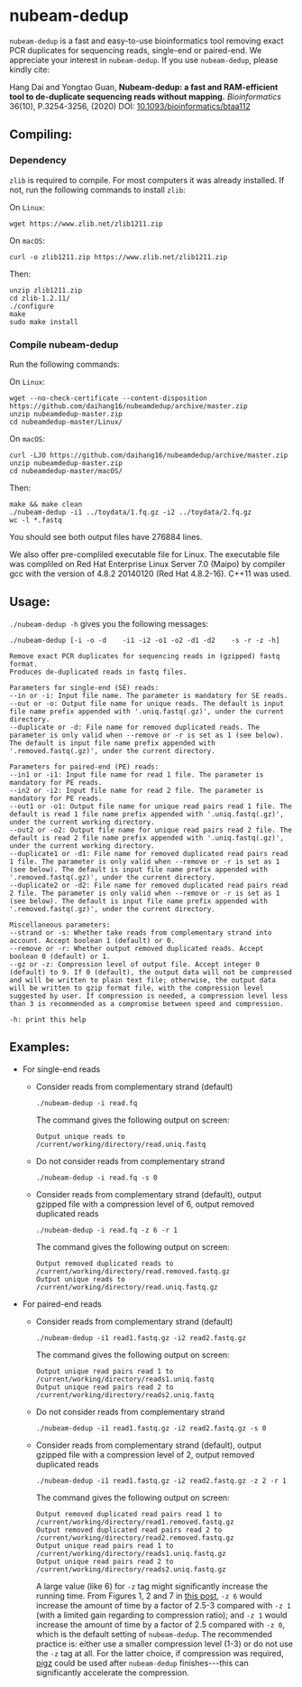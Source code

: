 # nubeam-dedup
`nubeam-dedup` is a fast and easy-to-use bioinformatics tool removing exact PCR duplicates for sequencing reads, single-end or paired-end. We appreciate your interest in `nubeam-dedup`. If you use `nubeam-dedup`, please kindly cite:

Hang Dai and Yongtao Guan, **Nubeam-dedup: a fast and RAM-efficient tool to de-duplicate sequencing reads without mapping.** *Bioinformatics* 36(10), P.3254-3256, (2020) DOI: [10.1093/bioinformatics/btaa112](https://doi.org/10.1093/bioinformatics/btaa112)

## Compiling:
### Dependency
`zlib` is required to compile. For most computers it was already installed. If not, run the following commands to install `zlib`:

On `Linux`:
```Shell
wget https://www.zlib.net/zlib1211.zip
```
On `macOS`:
```Shell
curl -o zlib1211.zip https://www.zlib.net/zlib1211.zip
```
Then:
```Shell
unzip zlib1211.zip
cd zlib-1.2.11/
./configure
make
sudo make install
```
### Compile nubeam-dedup
Run the following commands:

On `Linux`:
```Shell
wget --no-check-certificate --content-disposition https://github.com/daihang16/nubeamdedup/archive/master.zip
unzip nubeamdedup-master.zip
cd nubeamdedup-master/Linux/
```
On `macOS`:
```Shell
curl -LJO https://github.com/daihang16/nubeamdedup/archive/master.zip
unzip nubeamdedup-master.zip
cd nubeamdedup-master/macOS/
```
Then:
```Shell
make && make clean
./nubeam-dedup -i1 ../toydata/1.fq.gz -i2 ../toydata/2.fq.gz
wc -l *.fastq
```

You should see both output files have 276884 lines.

We also offer pre-compliled executable file for Linux. The executable file was compliled on Red Hat Enterprise Linux Server 7.0 (Maipo) by compiler gcc with the version of 4.8.2 20140120 (Red Hat 4.8.2-16). C++11 was used.

## Usage:
`./nubeam-dedup -h` gives you the following messages:
```console
./nubeam-dedup [-i -o -d    -i1 -i2 -o1 -o2 -d1 -d2    -s -r -z -h]

Remove exact PCR duplicates for sequencing reads in (gzipped) fastq format.
Produces de-duplicated reads in fastq files.

Parameters for single-end (SE) reads:
--in or -i: Input file name. The parameter is mandatory for SE reads.
--out or -o: Output file name for unique reads. The default is input file name prefix appended with '.uniq.fastq(.gz)', under the current directory.
--duplicate or -d: File name for removed duplicated reads. The parameter is only valid when --remove or -r is set as 1 (see below). The default is input file name prefix appended with '.removed.fastq(.gz)', under the current directory.

Parameters for paired-end (PE) reads:
--in1 or -i1: Input file name for read 1 file. The parameter is mandatory for PE reads.
--in2 or -i2: Input file name for read 2 file. The parameter is mandatory for PE reads.
--out1 or -o1: Output file name for unique read pairs read 1 file. The default is read 1 file name prefix appended with '.uniq.fastq(.gz)', under the current working directory.
--out2 or -o2: Output file name for unique read pairs read 2 file. The default is read 2 file name prefix appended with '.uniq.fastq(.gz)', under the current working directory.
--duplicate1 or -d1: File name for removed duplicated read pairs read 1 file. The parameter is only valid when --remove or -r is set as 1 (see below). The default is input file name prefix appended with '.removed.fastq(.gz)', under the current directory.
--duplicate2 or -d2: File name for removed duplicated read pairs read 2 file. The parameter is only valid when --remove or -r is set as 1 (see below). The default is input file name prefix appended with '.removed.fastq(.gz)', under the current directory.

Miscellaneous parameters:
--strand or -s: Whether take reads from complementary strand into account. Accept boolean 1 (default) or 0.
--remove or -r: Whether output removed duplicated reads. Accept boolean 0 (default) or 1.
--gz or -z: Compression level of output file. Accept integer 0 (default) to 9. If 0 (default), the output data will not be compressed and will be written to plain text file; otherwise, the output data will be written to gzip format file, with the compression level suggested by user. If compression is needed, a compression level less than 3 is recommended as a compromise between speed and compression.

-h: print this help
```
## Examples:
- For single-end reads
  - Consider reads from complementary strand (default)
  
    ```Shell
    ./nubeam-dedup -i read.fq
    ```
    
    The command gives the following output on screen:
    
    ```console
    Output unique reads to /current/working/directory/read.uniq.fastq
    ```
  - Do not consider reads from complementary strand
    
    ```Shell
    ./nubeam-dedup -i read.fq -s 0
    ```
  - Consider reads from complementary strand (default), output gzipped file with a compression level of 6, output removed duplicated reads 
  
    ```Shell
    ./nubeam-dedup -i read.fq -z 6 -r 1
    ```
    
    The command gives the following output on screen:
    
    ```console
    Output removed duplicated reads to /current/working/directory/read.removed.fastq.gz    
    Output unique reads to /current/working/directory/read.uniq.fastq.gz
    ```

- For paired-end reads
  - Consider reads from complementary strand (default)
  
    ```Shell
    ./nubeam-dedup -i1 read1.fastq.gz -i2 read2.fastq.gz
    ```
    
    The command gives the following output on screen:
    
    ```console
    Output unique read pairs read 1 to /current/working/directory/reads1.uniq.fastq    
    Output unique read pairs read 2 to /current/working/directory/reads2.uniq.fastq
    ```
  - Do not consider reads from complementary strand
  
    ```Shell
    ./nubeam-dedup -i1 read1.fastq.gz -i2 read2.fastq.gz -s 0
    ```
  - Consider reads from complementary strand (default), output gzipped file with a compression level of 2, output removed duplicated reads
  
    ```Shell
    ./nubeam-dedup -i1 read1.fastq.gz -i2 read2.fastq.gz -z 2 -r 1
    ```
    
    The command gives the following output on screen:
    
    ```console
    Output removed duplicated read pairs read 1 to /current/working/directory/read1.removed.fastq.gz
    Output removed duplicated read pairs read 2 to /current/working/directory/read2.removed.fastq.gz    
    Output unique read pairs read 1 to /current/working/directory/reads1.uniq.fastq.gz    
    Output unique read pairs read 2 to /current/working/directory/reads2.uniq.fastq.gz
    ```
    
    A large value (like 6) for `-z` tag might significantly increase the running time. From Figures 1, 2 and 7 in [this post](https://clearlinux.org/news-blogs/linux-os-data-compression-options-comparing-behavior), `-z 6` would increase the amount of time by a factor of 2.5-3 compared with `-z 1` (with a limited gain regarding to compression ratio); and `-z 1` would increase the amount of time by a factor of 2.5 compared with `-z 0`, which is the default setting of `nubeam-dedup`. The recommended practice is: either use a smaller compression level (1-3) or do not use the `-z` tag at all. For the latter choice, if compression was required, [pigz](https://zlib.net/pigz/) could be used after `nubeam-dedup` finishes---this can significantly accelerate the compression.
